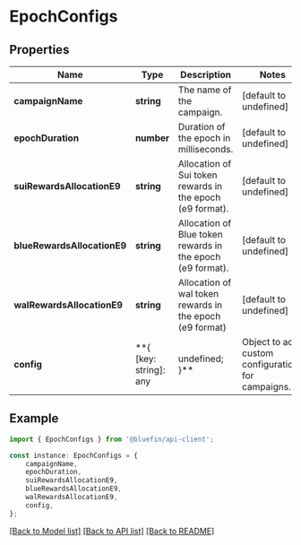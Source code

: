 # EpochConfigs


## Properties

Name | Type | Description | Notes
------------ | ------------- | ------------- | -------------
**campaignName** | **string** | The name of the campaign. | [default to undefined]
**epochDuration** | **number** | Duration of the epoch in milliseconds. | [default to undefined]
**suiRewardsAllocationE9** | **string** | Allocation of Sui token rewards in the epoch (e9 format). | [default to undefined]
**blueRewardsAllocationE9** | **string** | Allocation of Blue token rewards in the epoch (e9 format). | [default to undefined]
**walRewardsAllocationE9** | **string** | Allocation of wal token rewards in the epoch (e9 format) | [default to undefined]
**config** | **{ [key: string]: any | undefined; }** | Object to add custom configurations for campaigns. | [default to undefined]

## Example

```typescript
import { EpochConfigs } from '@bluefin/api-client';

const instance: EpochConfigs = {
    campaignName,
    epochDuration,
    suiRewardsAllocationE9,
    blueRewardsAllocationE9,
    walRewardsAllocationE9,
    config,
};
```

[[Back to Model list]](../README.md#documentation-for-models) [[Back to API list]](../README.md#documentation-for-api-endpoints) [[Back to README]](../README.md)
